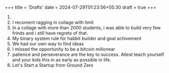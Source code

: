+++
title = 'Drafts'
date = 2024-07-29T01:23:56+05:30
draft = true
+++


1. 
2. I recoment ragging in collage with limit 
3. In a collage with more than 2000 students, i was able to build very few frinds and i still have regrets of that.
4. My binary system rule for habbit builder and goal achivement
5. We had our own way to find ideas
6. I missed the opportunity to be a bitcoin milionear 
7. patience and perseverance are the key to success. Atlest teach yourself and your kids this in as early as possible in life.
8. Let's Start a Startup from Ground Zero